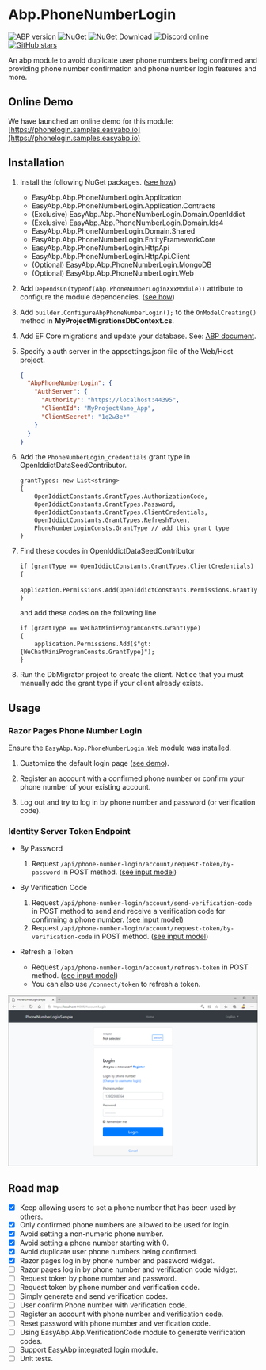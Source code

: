 # Abp.PhoneNumberLogin

[![ABP version](https://img.shields.io/badge/dynamic/xml?style=flat-square&color=yellow&label=abp&query=%2F%2FProject%2FPropertyGroup%2FAbpVersion&url=https%3A%2F%2Fraw.githubusercontent.com%2FEasyAbp%2FAbp.PhoneNumberLogin%2Fmain%2FDirectory.Build.props)](https://abp.io)
[![NuGet](https://img.shields.io/nuget/v/EasyAbp.Abp.PhoneNumberLogin.Domain.Shared.svg?style=flat-square)](https://www.nuget.org/packages/EasyAbp.Abp.PhoneNumberLogin.Domain.Shared)
[![NuGet Download](https://img.shields.io/nuget/dt/EasyAbp.Abp.PhoneNumberLogin.Domain.Shared.svg?style=flat-square)](https://www.nuget.org/packages/EasyAbp.Abp.PhoneNumberLogin.Domain.Shared)
[![Discord online](https://badgen.net/discord/online-members/xyg8TrRa27?label=Discord)](https://discord.gg/xyg8TrRa27)
[![GitHub stars](https://img.shields.io/github/stars/EasyAbp/Abp.PhoneNumberLogin?style=social)](https://www.github.com/EasyAbp/Abp.PhoneNumberLogin)

An abp module to avoid duplicate user phone numbers being confirmed and providing phone number confirmation and phone number login features and more.

## Online Demo

We have launched an online demo for this module: [https://phonelogin.samples.easyabp.io](https://phonelogin.samples.easyabp.io)

## Installation

1. Install the following NuGet packages. ([see how](https://github.com/EasyAbp/EasyAbpGuide/blob/master/docs/How-To.md#add-nuget-packages))

    * EasyAbp.Abp.PhoneNumberLogin.Application
    * EasyAbp.Abp.PhoneNumberLogin.Application.Contracts
    * (Exclusive) EasyAbp.Abp.PhoneNumberLogin.Domain.OpenIddict
    * (Exclusive) EasyAbp.Abp.PhoneNumberLogin.Domain.Ids4
    * EasyAbp.Abp.PhoneNumberLogin.Domain.Shared
    * EasyAbp.Abp.PhoneNumberLogin.EntityFrameworkCore
    * EasyAbp.Abp.PhoneNumberLogin.HttpApi
    * EasyAbp.Abp.PhoneNumberLogin.HttpApi.Client
    * (Optional) EasyAbp.Abp.PhoneNumberLogin.MongoDB
    * (Optional) EasyAbp.Abp.PhoneNumberLogin.Web

1. Add `DependsOn(typeof(Abp.PhoneNumberLoginXxxModule))` attribute to configure the module dependencies. ([see how](https://github.com/EasyAbp/EasyAbpGuide/blob/master/docs/How-To.md#add-module-dependencies))

1. Add `builder.ConfigureAbpPhoneNumberLogin();` to the `OnModelCreating()` method in **MyProjectMigrationsDbContext.cs**.

1. Add EF Core migrations and update your database. See: [ABP document](https://docs.abp.io/en/abp/latest/Tutorials/Part-1?UI=MVC&DB=EF#add-database-migration).

1. Specify a auth server in the appsettings.json file of the Web/Host project.
   ```json
   {
     "AbpPhoneNumberLogin": {
       "AuthServer": {
         "Authority": "https://localhost:44395",
         "ClientId": "MyProjectName_App",
         "ClientSecret": "1q2w3e*"
       }
     }
   }
   ```

1. Add the `PhoneNumberLogin_credentials` grant type in OpenIddictDataSeedContributor.
    ```CSharp
    grantTypes: new List<string>
    {
        OpenIddictConstants.GrantTypes.AuthorizationCode,
        OpenIddictConstants.GrantTypes.Password,
        OpenIddictConstants.GrantTypes.ClientCredentials,
        OpenIddictConstants.GrantTypes.RefreshToken,
        PhoneNumberLoginConsts.GrantType // add this grant type
    }
    ```

1. Find these cocdes in OpenIddictDataSeedContributor
    ```CSharp
    if (grantType == OpenIddictConstants.GrantTypes.ClientCredentials)
    {
        application.Permissions.Add(OpenIddictConstants.Permissions.GrantTypes.ClientCredentials);
    }
    ```
    and add these codes on the following line
    ```CSharp
    if (grantType == WeChatMiniProgramConsts.GrantType)
    {
        application.Permissions.Add($"gt:{WeChatMiniProgramConsts.GrantType}");
    }
    ```

1. Run the DbMigrator project to create the client. Notice that you must manually add the grant type if your client already exists.

## Usage

### Razor Pages Phone Number Login

Ensure the `EasyAbp.Abp.PhoneNumberLogin.Web` module was installed.

1. Customize the default login page ([see demo](https://github.com/EasyAbp/Abp.PhoneNumberLogin/blob/main/samples/PhoneNumberLoginSample/src/PhoneNumberLoginSample.Web/Pages/Account)).

2. Register an account with a confirmed phone number or confirm your phone number of your existing account.

3. Log out and try to log in by phone number and password (or verification code).

### Identity Server Token Endpoint

* By Password

    1. Request `/api/phone-number-login/account/request-token/by-password` in POST method. ([see input model](https://github.com/EasyAbp/Abp.PhoneNumberLogin/blob/main/src/EasyAbp.Abp.PhoneNumberLogin.Application.Contracts/EasyAbp/Abp/PhoneNumberLogin/Account/Dtos/RequestTokenByPasswordInput.cs))

* By Verification Code

    1. Request `/api/phone-number-login/account/send-verification-code` in POST method to send and receive a verification code for confirming a phone number. ([see input model](https://github.com/EasyAbp/Abp.PhoneNumberLogin/blob/main/src/EasyAbp.Abp.PhoneNumberLogin.Application.Contracts/EasyAbp/Abp/PhoneNumberLogin/Account/Dtos/SendVerificationCodeInput.cs))
    2. Request `/api/phone-number-login/account/request-token/by-verification-code` in POST method. ([see input model](https://github.com/EasyAbp/Abp.PhoneNumberLogin/blob/main/src/EasyAbp.Abp.PhoneNumberLogin.Application.Contracts/EasyAbp/Abp/PhoneNumberLogin/Account/Dtos/RequestTokenByVerificationCodeInput.cs))

* Refresh a Token

    * Request `/api/phone-number-login/account/refresh-token` in POST method. ([see input model](https://github.com/EasyAbp/Abp.PhoneNumberLogin/blob/main/src/EasyAbp.Abp.PhoneNumberLogin.Application.Contracts/EasyAbp/Abp/PhoneNumberLogin/Account/Dtos/RefreshTokenInput.cs))
    * You can also use `/connect/token` to refresh a token.

![LoginByPhoneNumberAndPassword](/docs/images/LoginByPhoneNumberAndPassword.png)

## Road map

- [x] Keep allowing users to set a phone number that has been used by others.
- [x] Only confirmed phone numbers are allowed to be used for login.
- [x] Avoid setting a non-numeric phone number.
- [x] Avoid setting a phone number starting with 0.
- [x] Avoid duplicate user phone numbers being confirmed.
- [x] Razor pages log in by phone number and password widget.
- [ ] Razor pages log in by phone number and verification code widget.
- [ ] Request token by phone number and password.
- [ ] Request token by phone number and verification code.
- [ ] Simply generate and send verification codes.
- [ ] User confirm Phone number with verification code.
- [ ] Register an account with phone number and verification code.
- [ ] Reset password with phone number and verification code.
- [ ] Using EasyAbp.Abp.VerificationCode module to generate verification codes.
- [ ] Support EasyAbp integrated login module.
- [ ] Unit tests.
